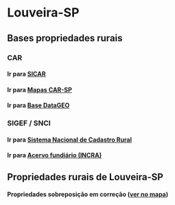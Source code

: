# Louveira-SP

## Bases propriedades rurais

### CAR
#### Ir para [SICAR](https://www.car.gov.br/publico/imoveis/index)
#### Ir para [Mapas CAR-SP](https://geo.cati.sp.gov.br/portal/apps/webappviewer/index.html?id=8ef6034184a247da9065bc23aec7cebf)
#### Ir para [Base DataGEO](https://datageo.ambiente.sp.gov.br/app/?ctx=CAR#)

### SIGEF / SNCI
#### Ir para [Sistema Nacional de Cadastro Rural](https://sncr.serpro.gov.br/sncr-web/consultaPublica.jsf;jsessionid=vbIEEUXZE6+QzHhWxFNKVkP8.sncr-web8?windowId=568)
#### Ir para [Acervo fundiário (INCRA)](https://acervofundiario.incra.gov.br/acervo/login.php)

## Propriedades rurais de Louveira-SP

#### Propriedades sobreposição em correção ([ver no mapa](propriedades_sobreposicao_louveira_correcao.html))
